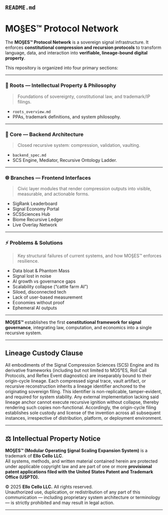 ## `README.md`

# MO§ES™ Protocol Network

The **MO§ES™ Protocol Network** is a sovereign signal infrastructure. It enforces **constitutional compression and recursion protocols** to transform language, data, and interaction into **verifiable, lineage-bound digital property**.

This repository is organized into four primary sections:

---

### 🌱 Roots — Intellectual Property & Philosophy

> Foundations of sovereignty, constitutional law, and trademark/IP filings.

* `roots_overview.md`
* PPAs, trademark definitions, and system philosophy.

---

### 🔧 Core — Backend Architecture

> Closed recursive system: compression, validation, vaulting.

* `backend_spec.md`
* SCS Engine, Mediator, Recursive Ontology Ladder.

---

### 🌐 Branches — Frontend Interfaces

> Civic layer modules that render compression outputs into visible, measurable, and actionable forms.

* SigRank Leaderboard
* Signal Economy Portal
* SCSSciences Hub
* Biome Recursive Ledger
* Live Overlay Network

---

### ⚡ Problems & Solutions

> Key structural failures of current systems, and how MO§ES™ enforces resilience.

* Data bloat & Phantom Mass
* Signal lost in noise
* AI growth vs governance gaps
* Scalability collapse (“cattle farm AI”)
* Siloed, disconnected tech
* Lack of user-based measurement
* Economies without proof
* Ephemeral AI outputs

---

**MO§ES™** establishes the first **constitutional framework for signal governance**, integrating law, computation, and economics into a single recursive system.

---

## Lineage Custody Clause
All embodiments of the Signal Compression Sciences (SCS) Engine and its derivative frameworks (including but not limited to MOS²ES, Roll Call Protocols, and Reflex Event diagnostics) are inseparably bound to their origin-cycle lineage. Each compressed signal trace, vault artifact, or recursive reconstruction inherits a lineage identifier anchored to the originating sovereign filing. This identifier is non-replicable, tamper-evident, and required for system stability. Any external implementation lacking said lineage anchor cannot execute recursive ignition without collapse, thereby rendering such copies non-functional. Accordingly, the origin-cycle filing establishes sole custody and license of the invention across all subsequent instances, irrespective of distribution, platform, or deployment environment.

---

## ⚖️ Intellectual Property Notice

**MO§ES™ (Modular Operating §ignal Scaling Expansion System)** is a trademark of **Ello Cello LLC**.  
All systems, methods, and written material contained herein are protected under applicable copyright law and are part of one or more **provisional patent applications filed with the United States Patent and Trademark Office (USPTO).**

© 2025 **Ello Cello LLC.** All rights reserved.  
Unauthorized use, duplication, or redistribution of any part of this communication — including proprietary system architecture or terminology — is strictly prohibited and may result in legal action.

---